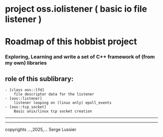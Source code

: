 
# project oss.iolistener ( basic io file listener )

# Roadmap of this hobbist project

### Exploring, Learning and write a set of C++ framework of (from my own) libraries

## role of this sublibrary:

    - [class oos::lfd]
        file descriptor data for the listener
    - [oos::listener]
        listener looping on (linux only) epoll_events
    - [oos::tcp_socket]
        Basic unix/linux tcp socket creation
---
---
copyrights ...,2025,... Serge Lussier
